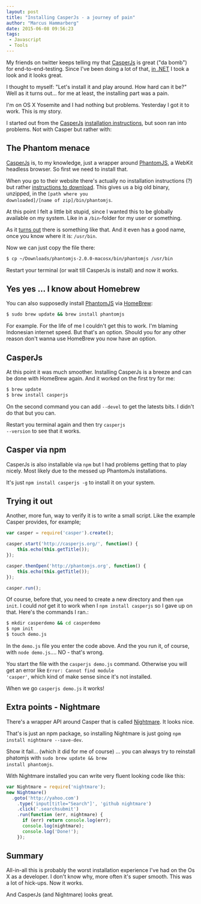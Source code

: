 ```yaml
---
layout: post
title: "Installing CasperJs - a journey of pain"
author: "Marcus Hammarberg"
date: 2015-06-08 09:56:23
tags:
 - Javascript
 - Tools
---
```


My friends on twitter keeps telling my that [CasperJs](http://casperjs.org/) is great ("da bomb") for end-to-end-testing. Since I've been doing a lot of that, [in .NET](http://www.marcusoft.net/2012/05/specflow-page-objects-and.html) I took a look and it looks great. 

I thought to myself: "Let's install it and play around. How hard can it be?" Well as it turns out... for me at least, the installing part was a pain. 

I'm on OS X Yosemite and I had nothing but problems. Yesterday I got it to work. This is my story. 

<!-- excerpt-end -->

I started out from the [CasperJs](http://casperjs.org) [installation instructions](http://docs.casperjs.org/en/latest/installation.html), but soon ran into problems. Not with Casper but rather with: 

## The Phantom menace
[CasperJs](http://casperjs.org/) is, to my knowledge, just a wrapper around [PhantomJS](http://www.phantomjs.org/), a WebKit headless browser. So first we need to install that. 

When you go to their website there's actually no installation instructions (?) but rather [instructions to download](http://phantomjs.org/download.html). This gives us a big old binary, unzipped, in the <code>[path where you downloaded]/[name of zip]/bin/phantomjs</code>. 

At this point I felt a little bit stupid, since I wanted this to be globally available on my system. Like in a <code>/bin</code>-folder for my user or something. 

As it [turns out](http://superuser.com/questions/7150/mac-osx-conventional-places-where-binary-files-should-live) there is something like that. And it even has a good name, once you know where it is: <code>/usr/bin</code>. 

Now we can just copy the file there: 

```bash
$ cp ~/Downloads/phantomjs-2.0.0-macosx/bin/phantomjs /usr/bin
```

Restart your terminal (or wait till CasperJs is install) and now it works. 

## Yes yes ... I know about Homebrew
You can also supposedly install [PhantomJS](http://www.phantomjs.org/) via [HomeBrew](http://brew.sh/):

```bash
$ sudo brew update && brew install phantomjs
```

For example. For the life of me I couldn't get this to work. I'm blaming Indonesian internet speed. But that's an option. Should you for any other reason don't wanna use HomeBrew you now have an option. 

## CasperJs
At this point it was much smoother. Installing CasperJs is a breeze and can be done with HomeBrew again. And it worked on the first try for me: 

```bash
$ brew update
$ brew install casperjs 
```

On the second command you can add <code>--devel</code> to get the latests bits. I didn't do that but you can.

Restart you terminal again and then try <code>casperjs --version</code> to see that it works.

## Casper via npm
CasperJs is also installable via <code>npm</code> but I had problems getting that to play nicely. Most likely due to the messed up PhantomJs installations.  

It's just <code>npm install casperjs -g</code> to install it on your system. 

## Trying it out
Another, more fun, way to verify it is to write a small script. Like the example Casper provides, for example;

```javascript
var casper = require('casper').create();

casper.start('http://casperjs.org/', function() {
    this.echo(this.getTitle());
});

casper.thenOpen('http://phantomjs.org', function() {
    this.echo(this.getTitle());
});

casper.run(); 
```

Of course, before that, you need to create a new directory and then <code>npm init</code>. I could *not* get it to work when I <code>npm install casperjs</code> so I gave up on that. Here's the commands I ran.:

```bash
$ mkdir casperdemo && cd casperdemo
$ npm init
$ touch demo.js
```

In the <code>demo.js</code> file you enter the code above. And the you run it, of course, with <code>node demo.js</code>.... NO - that's wrong. 

You start the file with the <code>casperjs demo.js</code> command. Otherwise you will get an error like <code>Error: Cannot find module 'casper'</code>, which kind of make sense since it's not installed. 

When we go <code>casperjs demo.js</code> it works!

## Extra points - Nightmare

There's a wrapper API around Casper that is called [Nightmare](https://www.npmjs.com/package/nightmare). It looks nice. 

That's is just an npm package, so installing Nightmare is just going <code>npm install nightmare --save-dev</code>. 

Show it fail... (which it did for me of course) ... you can always try to reinstall phatomjs with <code>sudo brew update && brew install phantomjs</code>. 

With Nightmare installed you can write very fluent looking code like this: 

```javascript
var Nightmare = require('nightmare');
new Nightmare()
  .goto('http://yahoo.com')
    .type('input[title="Search"]', 'github nightmare')
    .click('.searchsubmit')
    .run(function (err, nightmare) {
      if (err) return console.log(err);
      console.log(nightmare);
      console.log('Done!');
    });
```


## Summary 
All-in-all this is probably the worst installation experience I've had on the Os X as a developer. I don't know why, more often it's super smooth. This was a lot of hick-ups. Now it works. 

And CasperJs (and Nightmare) looks great. 